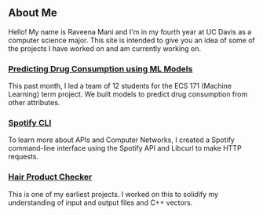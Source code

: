 ## About Me

Hello! My name is Raveena Mani and I'm in my fourth year at UC Davis as a computer science major. This site is intended to give you an idea of some of the projects I have worked on and am currently working on.

### [Predicting Drug Consumption using ML Models](https://github.com/lucasrod25/drug-consumption-analysis)
This past month, I led a team of 12 students for the ECS 171 (Machine Learning) term project. We built models to predict drug consumption from other attributes.

### [Spotify CLI](https://github.com/raveenam0/spotify-cli)
To learn more about APIs and Computer Networks, I created a Spotify command-line interface using the Spotify API and Libcurl to make HTTP requests.

### [Hair Product Checker](https://github.com/raveenam0/hair-product-checker)
This is one of my earliest projects. I worked on this to solidify my understanding of input and output files and C++ vectors.
